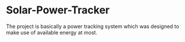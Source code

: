 # Solar-Power-Tracker
The project is basically a power tracking system which was designed to make use of available energy at most.

